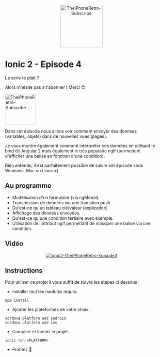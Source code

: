 <p align="center">
  <img src="http://dimitridessus.fr/img/logo_circle.png" width="140px" alt="TheiPhoneRetro-Subscribe">
</p>

# Ionic 2 - Episode 4

La serie te plait ?

Alors n'hésite pas à t'abonner ! Merci :blush:

<a href="https://www.youtube.com/subscription_center?add_user=theiphoneretro">
  <img src="http://www.pngall.com/wp-content/uploads/2016/03/Subscribe-PNG-12.png" width="100px" alt="TheiPhoneRetro-Subscribe">
</a>

Dans cet épisode nous allons voir comment envoyer des données (variables, objets) dans de nouvelles vues (pages).

Je vous montre également comment interpréter ces données en utilisant le bind de Angular 2 mais également le très populaire ngIf (permettant d'afficher une balise en fonction d'une condition).

Bien entendu, il est parfaitement possible de suivre cet épisode sous Windows, Mac ou Linux =)

## Au programme 

- Modélisation d'un formulaire (via ngModel).
- Transmission de données via une transition push.
- Qu'est-ce qu'un tableau clé/valeur (explication)
- Affichage des données envoyées. 
- Qu'est-ce qu'une condition tertiaire avec exemple.
- Utilisation de l'attribut ngIf permettant de masquer une balise via une condition.

## Vidéo

<p align="center">
  <a href="https://www.youtube.com/watch?v=V7OYVuuvlJc"><img src="https://img.youtube.com/vi/V7OYVuuvlJc/0.jpg" alt="Ionic2-TheiPhoneRetro-Episode3"></a>
</p>

## Instructions

Pour utiliser ce projet il vous suffit de suivre les étapes ci dessous :

- Installer tout les modules requis.
```{r, engine='sh', count_lines}
npm install 
```

- Ajouter les plateformes de votre choix.
```{r, engine='sh', count_lines}
cordova platform add android
cordova platform add ios
```

- Compilez et lancez le projet.
```{r, engine='sh', count_lines}
ionic run <PLATFORM>
```

- Profitez :tada:
